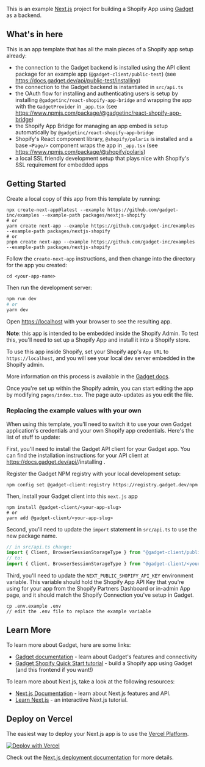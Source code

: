 This is an example [Next.js](https://nextjs.org/) project for building a Shopify App using [Gadget](https://gadget.dev) as a backend.

## What's in here

This is an app template that has all the main pieces of a Shopify app setup already:

- the connection to the Gadget backend is installed using the API client package for an example app (`@gadget-client/public-test`) (see https://docs.gadget.dev/api/public-test/installing)
- the connection to the Gadget backend is instantiated in `src/api.ts`
- the OAuth flow for installing and authenticating users is setup by installing `@gadgetinc/react-shopify-app-bridge` and wrapping the app with the `GadgetProvider` in `_app.tsx` (see https://www.npmjs.com/package/@gadgetinc/react-shopify-app-bridge)
- the Shopify App Bridge for managing an app embed is setup automatically by `@gadgetinc/react-shopify-app-bridge`
- Shopify's React component library, `@shopify/polaris` is installed and a base `<Page/>` component wraps the app in `_app.tsx` (see https://www.npmjs.com/package/@shopify/polaris)
- a local SSL friendly development setup that plays nice with Shopify's SSL requirement for embedded apps

## Getting Started

Create a local copy of this app from this template by running:

```shell
npx create-next-app@latest --example https://github.com/gadget-inc/examples --example-path packages/nextjs-shopify
# or
yarn create next-app --example https://github.com/gadget-inc/examples --example-path packages/nextjs-shopify
# or
pnpm create next-app --example https://github.com/gadget-inc/examples --example-path packages/nextjs-shopify
```

Follow the `create-next-app` instructions, and then change into the directory for the app you created:

```shell
cd <your-app-name>
```

Then run the development server:

```bash
npm run dev
# or
yarn dev
```

Open [https://localhost](https://localhost) with your browser to see the resulting app.

**Note**: this app is intended to be embedded inside the Shopify Admin. To test this, you'll need to set up a Shopify App and install it into a Shopify store.

To use this app inside Shopify, set your Shopify app's `App URL` to `https://localhost`, and you will see your local dev server embedded in the Shopify admin.

More information on this process is available in the [Gadget docs](https://docs.gadget.dev/guides/connections/shopify).

Once you're set up within the Shopify admin, you can start editing the app by modifying `pages/index.tsx`. The page auto-updates as you edit the file.

### Replacing the example values with your own

When using this template, you'll need to switch it to use your own Gadget application's credentials and your own Shopify app credentials. Here's the list of stuff to update:

First, you'll need to install the Gadget API client for your Gadget app. You can find the installation instructions for your API client at https://docs.gadget.dev/api/<your-app-slug>/installing .

Register the Gadget NPM registry with your local development setup:

```shell
npm config set @gadget-client:registry https://registry.gadget.dev/npm
```

Then, install your Gadget client into this `next.js` app

```shell
npm install @gadget-client/<your-app-slug>
# or
yarn add @gadget-client/<your-app-slug>
```

Second, you'll need to update the `import` statement in `src/api.ts` to use the new package name.

```typescript
// in src/api.ts change:
import { Client, BrowserSessionStorageType } from "@gadget-client/public-test";
// to:
import { Client, BrowserSessionStorageType } from "@gadget-client/<your-app-slug>";
```

Third, you'll need to update the `NEXT_PUBLIC_SHOPIFY_API_KEY` environment variable. This variable should hold the Shopify App API Key that you're using for your app from the Shopify Partners Dashboard or in-admin App page, and it should match the Shopify Connection you've setup in Gadget.

```shell
cp .env.example .env
// edit the .env file to replace the example variable
```

## Learn More

To learn more about Gadget, here are some links:

- [Gadget documentation](https://docs.gadget.dev) - learn about Gadget's features and connectivity
- [Gadget Shopify Quick Start tutorial](https://docs.gadget.dev/guides/quick-start) - build a Shopify app using Gadget (and this frontend if you want!)

To learn more about Next.js, take a look at the following resources:

- [Next.js Documentation](https://nextjs.org/docs) - learn about Next.js features and API.
- [Learn Next.js](https://nextjs.org/learn) - an interactive Next.js tutorial.

## Deploy on Vercel

The easiest way to deploy your Next.js app is to use the [Vercel Platform](https://vercel.com/new).

[![Deploy with Vercel](https://vercel.com/button)](https://vercel.com/new/clone?repository-url=https%3A%2F%2Fgithub.com%2Fgadget-inc%2Fexamples%2Ftree%2Fmain%2Fpackages%2Fnextjs-shopify&env=NEXT_PUBLIC_SHOPIFY_API_KEY&envDescription=Shopify%20App%20API%20Key%20from%20the%20Partners%20dashboard%20or%20the%20Shopify%20Admin%2C%20matching%20the%20key%20used%20for%20the%20Gadget%20Shopify%20Connection&project-name=nextjs-gadget-shopify-app&repo-name=nextjs-gadget-shopify-app)

Check out the [Next.js deployment documentation](https://nextjs.org/docs/deployment) for more details.
